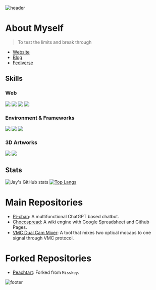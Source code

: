 
![header](https://for.stella.place/D1/3bc69f21-69c6-406c-9756-b38cd9ae5955.webp)

# About Myself

> To test the limits and break through

* [Website](https://page.peacht.art)
* [Blog](https://blog.daydream.ink/jyhyun1008)
* [Fediverse](https://peacht.art/@hyun1008)

## Skills

### Web
![](https://img.shields.io/badge/:-HTML-red?style=for-the-badge&logo=html5&logoColor=white)
![](https://img.shields.io/badge/:-CSS-blue?style=for-the-badge&logo=css3&logoColor=white)
![](https://img.shields.io/badge/:-JavaScript-yellow?style=for-the-badge&logo=javascript&logoColor=white)
![](https://img.shields.io/badge/:-markdown-blue?style=for-the-badge&logo=markdown&logoColor=white)

### Environment & Frameworks
![](https://img.shields.io/badge/:-Node.JS-green?style=for-the-badge&logo=node.js&logoColor=white)
![](https://img.shields.io/badge/:-Vue.JS-green?style=for-the-badge&logo=vue.js&logoColor=white)
![](https://img.shields.io/badge/:-Nuxt.JS-green?style=for-the-badge&logo=nuxt.js&logoColor=white)

### 3D Artworks
![](https://img.shields.io/badge/:-OnShape-green?style=for-the-badge&logo=OnStar&logoColor=white)
![](https://img.shields.io/badge/:-Blender-yellow?style=for-the-badge&logo=blender&logoColor=white)
  
## Stats
  
![Jay's GitHub stats](https://github-readme-stats.vercel.app/api?username=jyhyun1008&count_private=true)
[![Top Langs](https://github-readme-stats.vercel.app/api/top-langs/?username=jyhyun1008&layout=compact)](https://github.com/jyhyun1008/github-readme-stats)

# Main Repositories

* [Pi-chan](https://github.com/jyhyun1008/pichan): A multifunctional ChatGPT based chatbot.
* [Chocospread](https://github.com/jyhyun1008/chocospread): A wiki engine with Google Spreadsheet and Github Pages.
* [VMC Dual Cam Mixer](https://github.com/jyhyun1008/vmcdualcammixer): A tool that mixes two optical mocaps to one signal through VMC protocol.

# Forked Repositories

* [Peachtart](https://github.com/jyhyun1008/peachtart): Forked from `Misskey`.

![footer](https://capsule-render.vercel.app/api?section=footer&type=waving&color=gradient&customColorList=0)
